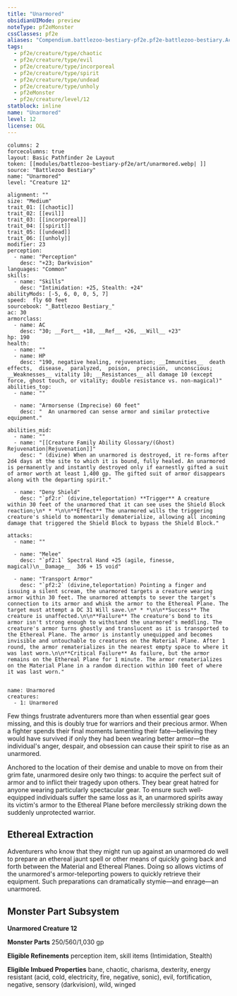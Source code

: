 ```yaml
---
title: "Unarmored"
obsidianUIMode: preview
noteType: pf2eMonster
cssClasses: pf2e
aliases: "Compendium.battlezoo-bestiary-pf2e.pf2e-battlezoo-bestiary.Actor.ALkhlrk2KBQ3kmiA" 
tags:
  - pf2e/creature/type/chaotic
  - pf2e/creature/type/evil
  - pf2e/creature/type/incorporeal
  - pf2e/creature/type/spirit
  - pf2e/creature/type/undead
  - pf2e/creature/type/unholy
  - pf2eMonster
  - pf2e/creature/level/12
statblock: inline
name: "Unarmored"
level: 12
license: OGL
---
```


```statblock
columns: 2
forcecolumns: true
layout: Basic Pathfinder 2e Layout
token: [[modules/battlezoo-bestiary-pf2e/art/unarmored.webp| ]]
source: "Battlezoo Bestiary"
name: "Unarmored"
level: "Creature 12"

alignment: ""
size: "Medium"
trait_01: [[chaotic]]
trait_02: [[evil]]
trait_03: [[incorporeal]]
trait_04: [[spirit]]
trait_05: [[undead]]
trait_06: [[unholy]]
modifier: 23
perception:
  - name: "Perception"
    desc: "+23; Darkvision"
languages: "Common"
skills:
  - name: "Skills"
    desc: "Intimidation: +25, Stealth: +24"
abilityMods: [-5, 6, 0, 0, 5, 7]
speed:  fly 60 feet
sourcebook: "_Battlezoo Bestiary_"
ac: 30
armorclass:
  - name: AC
    desc: "30; __Fort__ +18, __Ref__ +26, __Will__ +23"
hp: 190
health:
  - name: ""
  - name: HP
    desc: "190, negative healing, rejuvenation; __Immunities__  death effects,  disease,  paralyzed,  poison,  precision,  unconscious; __Weaknesses__ vitality 10; __Resistances__ all damage 10 (except force, ghost touch, or vitality; double resistance vs. non-magical)"
abilities_top:
  - name: ""

  - name: "Armorsense (Imprecise) 60 feet"
    desc: "  An unarmored can sense armor and similar protective equipment."

abilities_mid:
  - name: ""
  - name: "[[Creature Family Ability Glossary/(Ghost) Rejuvenation|Rejuvenation]]"
    desc: " (divine) When an unarmored is destroyed, it re-forms after 2d4 days at the site to which it is bound, fully healed. An unarmored is permanently and instantly destroyed only if earnestly gifted a suit of armor worth at least 1,400 gp. The gifted suit of armor disappears along with the departing spirit."

  - name: "Deny Shield"
    desc: "`pf2:r` (divine,teleportation) **Trigger** A creature within 30 feet of the unarmored that it can see uses the Shield Block reaction;\n* * *\n\n**Effect** The unarmored wills the triggering creature's shield to momentarily dematerialize, allowing all incoming damage that triggered the Shield Block to bypass the Shield Block."

attacks:
  - name: ""

  - name: "Melee"
    desc: "`pf2:1` Spectral Hand +25 (agile, finesse, magical)\n__Damage__  3d6 + 15 void"

  - name: "Transport Armor"
    desc: "`pf2:2` (divine,teleportation) Pointing a finger and issuing a silent scream, the unarmored targets a creature wearing armor within 30 feet. The unarmored attempts to sever the target's connection to its armor and whisk the armor to the Ethereal Plane. The target must attempt a DC 31 Will save.\n* * *\n\n**Success** The creature is unaffected.\n\n**Failure** The creature's bond to its armor isn't strong enough to withstand the unarmored's meddling. The creature's armor turns ghostly and translucent as it is transported to the Ethereal Plane. The armor is instantly unequipped and becomes invisible and untouchable to creatures on the Material Plane. After 1 round, the armor rematerializes in the nearest empty space to where it was last worn.\n\n**Critical Failure** As failure, but the armor remains on the Ethereal Plane for 1 minute. The armor rematerializes on the Material Plane in a random direction within 100 feet of where it was last worn."
 
```

```encounter-table
name: Unarmored
creatures:
  - 1: Unarmored
```



Few things frustrate adventurers more than when essential gear goes missing, and this is doubly true for warriors and their precious armor. When a fighter spends their final moments lamenting their fate—believing they would have survived if only they had been wearing better armor—the individual's anger, despair, and obsession can cause their spirit to rise as an unarmored.

Anchored to the location of their demise and unable to move on from their grim fate, unarmored desire only two things: to acquire the perfect suit of armor and to inflict their tragedy upon others. They bear great hatred for anyone wearing particularly spectacular gear. To ensure such well-equipped individuals suffer the same loss as it, an unarmored spirits away its victim's armor to the Ethereal Plane before mercilessly striking down the suddenly unprotected warrior.

## Ethereal Extraction

Adventurers who know that they might run up against an unarmored do well to prepare an ethereal jaunt spell or other means of quickly going back and forth between the Material and Ethereal Planes. Doing so allows victims of the unarmored's armor-teleporting powers to quickly retrieve their equipment. Such preparations can dramatically stymie—and enrage—an unarmored.

## Monster Part Subsystem

**Unarmored Creature 12**

**Monster Parts** 250/560/1,030 gp

**Eligible Refinements** perception item, skill items (Intimidation, Stealth)

**Eligible Imbued Properties** bane, chaotic, charisma, dexterity, energy resistant (acid, cold, electricity, fire, negative, sonic), evil, fortification, negative, sensory (darkvision), wild, winged
